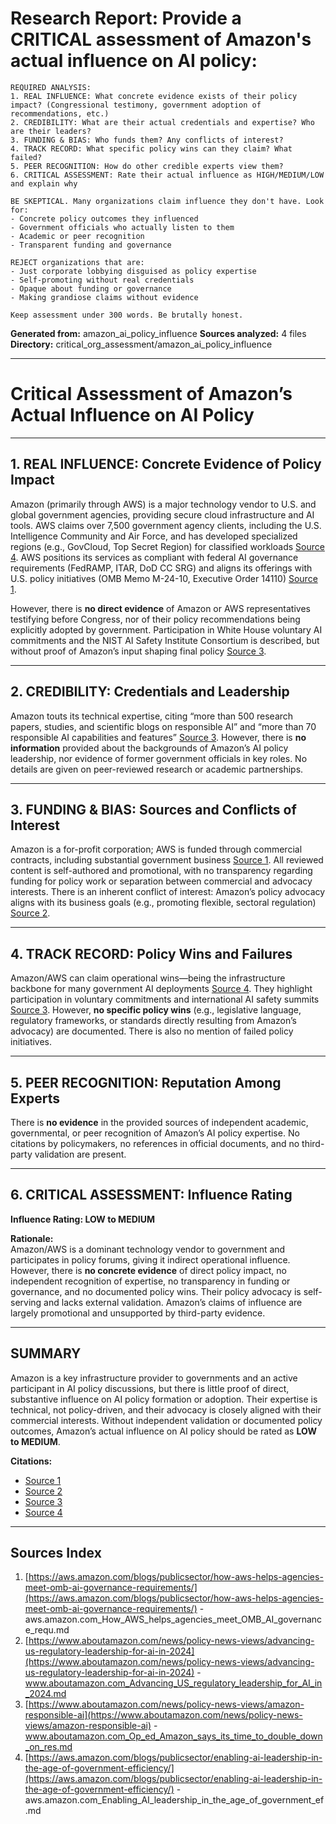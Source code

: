 # Research Report: Provide a CRITICAL assessment of Amazon's actual influence on AI policy:

    REQUIRED ANALYSIS:
    1. REAL INFLUENCE: What concrete evidence exists of their policy impact? (Congressional testimony, government adoption of recommendations, etc.)
    2. CREDIBILITY: What are their actual credentials and expertise? Who are their leaders?
    3. FUNDING & BIAS: Who funds them? Any conflicts of interest?
    4. TRACK RECORD: What specific policy wins can they claim? What failed?
    5. PEER RECOGNITION: How do other credible experts view them?
    6. CRITICAL ASSESSMENT: Rate their actual influence as HIGH/MEDIUM/LOW and explain why
    
    BE SKEPTICAL. Many organizations claim influence they don't have. Look for:
    - Concrete policy outcomes they influenced
    - Government officials who actually listen to them
    - Academic or peer recognition
    - Transparent funding and governance
    
    REJECT organizations that are:
    - Just corporate lobbying disguised as policy expertise
    - Self-promoting without real credentials  
    - Opaque about funding or governance
    - Making grandiose claims without evidence
    
    Keep assessment under 300 words. Be brutally honest.

**Generated from:** amazon_ai_policy_influence
**Sources analyzed:** 4 files
**Directory:** critical_org_assessment/amazon_ai_policy_influence

---

# Critical Assessment of Amazon’s Actual Influence on AI Policy

---

## 1. REAL INFLUENCE: Concrete Evidence of Policy Impact

Amazon (primarily through AWS) is a major technology vendor to U.S. and global government agencies, providing secure cloud infrastructure and AI tools. AWS claims over 7,500 government agency clients, including the U.S. Intelligence Community and Air Force, and has developed specialized regions (e.g., GovCloud, Top Secret Region) for classified workloads [Source 4](https://aws.amazon.com/blogs/publicsector/enabling-ai-leadership-in-the-age-of-government-efficiency/). AWS positions its services as compliant with federal AI governance requirements (FedRAMP, ITAR, DoD CC SRG) and aligns its offerings with U.S. policy initiatives (OMB Memo M-24-10, Executive Order 14110) [Source 1](https://aws.amazon.com/blogs/publicsector/how-aws-helps-agencies-meet-omb-ai-governance-requirements/).

However, there is **no direct evidence** of Amazon or AWS representatives testifying before Congress, nor of their policy recommendations being explicitly adopted by government. Participation in White House voluntary AI commitments and the NIST AI Safety Institute Consortium is described, but without proof of Amazon’s input shaping final policy [Source 3](https://www.aboutamazon.com/news/policy-news-views/amazon-responsible-ai).

---

## 2. CREDIBILITY: Credentials and Leadership

Amazon touts its technical expertise, citing “more than 500 research papers, studies, and scientific blogs on responsible AI” and “more than 70 responsible AI capabilities and features” [Source 3](https://www.aboutamazon.com/news/policy-news-views/amazon-responsible-ai). However, there is **no information** provided about the backgrounds of Amazon’s AI policy leadership, nor evidence of former government officials in key roles. No details are given on peer-reviewed research or academic partnerships.

---

## 3. FUNDING & BIAS: Sources and Conflicts of Interest

Amazon is a for-profit corporation; AWS is funded through commercial contracts, including substantial government business [Source 1](https://aws.amazon.com/blogs/publicsector/how-aws-helps-agencies-meet-omb-ai-governance-requirements/). All reviewed content is self-authored and promotional, with no transparency regarding funding for policy work or separation between commercial and advocacy interests. There is an inherent conflict of interest: Amazon’s policy advocacy aligns with its business goals (e.g., promoting flexible, sectoral regulation) [Source 2](https://www.aboutamazon.com/news/policy-news-views/advancing-us-regulatory-leadership-for-ai-in-2024).

---

## 4. TRACK RECORD: Policy Wins and Failures

Amazon/AWS can claim operational wins—being the infrastructure backbone for many government AI deployments [Source 4](https://aws.amazon.com/blogs/publicsector/enabling-ai-leadership-in-the-age-of-government-efficiency/). They highlight participation in voluntary commitments and international AI safety summits [Source 3](https://www.aboutamazon.com/news/policy-news-views/amazon-responsible-ai). However, **no specific policy wins** (e.g., legislative language, regulatory frameworks, or standards directly resulting from Amazon’s advocacy) are documented. There is also no mention of failed policy initiatives.

---

## 5. PEER RECOGNITION: Reputation Among Experts

There is **no evidence** in the provided sources of independent academic, governmental, or peer recognition of Amazon’s AI policy expertise. No citations by policymakers, no references in official documents, and no third-party validation are present.

---

## 6. CRITICAL ASSESSMENT: Influence Rating

**Influence Rating: LOW to MEDIUM**

**Rationale:**  
Amazon/AWS is a dominant technology vendor to government and participates in policy forums, giving it indirect operational influence. However, there is **no concrete evidence** of direct policy impact, no independent recognition of expertise, no transparency in funding or governance, and no documented policy wins. Their policy advocacy is self-serving and lacks external validation. Amazon’s claims of influence are largely promotional and unsupported by third-party evidence.

---

## SUMMARY

Amazon is a key infrastructure provider to governments and an active participant in AI policy discussions, but there is little proof of direct, substantive influence on AI policy formation or adoption. Their expertise is technical, not policy-driven, and their advocacy is closely aligned with their commercial interests. Without independent validation or documented policy outcomes, Amazon’s actual influence on AI policy should be rated as **LOW to MEDIUM**.

**Citations:**  
- [Source 1](https://aws.amazon.com/blogs/publicsector/how-aws-helps-agencies-meet-omb-ai-governance-requirements/)  
- [Source 2](https://www.aboutamazon.com/news/policy-news-views/advancing-us-regulatory-leadership-for-ai-in-2024)  
- [Source 3](https://www.aboutamazon.com/news/policy-news-views/amazon-responsible-ai)  
- [Source 4](https://aws.amazon.com/blogs/publicsector/enabling-ai-leadership-in-the-age-of-government-efficiency/)

---

## Sources Index

1. [https://aws.amazon.com/blogs/publicsector/how-aws-helps-agencies-meet-omb-ai-governance-requirements/](https://aws.amazon.com/blogs/publicsector/how-aws-helps-agencies-meet-omb-ai-governance-requirements/) - aws.amazon.com_How_AWS_helps_agencies_meet_OMB_AI_governance_requ.md
2. [https://www.aboutamazon.com/news/policy-news-views/advancing-us-regulatory-leadership-for-ai-in-2024](https://www.aboutamazon.com/news/policy-news-views/advancing-us-regulatory-leadership-for-ai-in-2024) - www.aboutamazon.com_Advancing_US_regulatory_leadership_for_AI_in_2024.md
3. [https://www.aboutamazon.com/news/policy-news-views/amazon-responsible-ai](https://www.aboutamazon.com/news/policy-news-views/amazon-responsible-ai) - www.aboutamazon.com_Op_ed_Amazon_says_its_time_to_double_down_on_res.md
4. [https://aws.amazon.com/blogs/publicsector/enabling-ai-leadership-in-the-age-of-government-efficiency/](https://aws.amazon.com/blogs/publicsector/enabling-ai-leadership-in-the-age-of-government-efficiency/) - aws.amazon.com_Enabling_AI_leadership_in_the_age_of_government_ef.md
